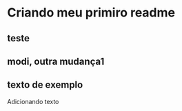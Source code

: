 # Criando meu primiro readme
## teste
## modi, outra mudança1
texto de exemplo
-----

Adicionando texto